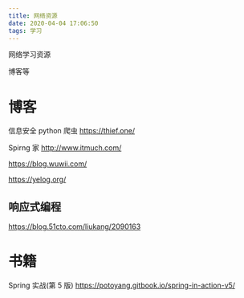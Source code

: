 ```yaml
---
title: 网络资源
date: 2020-04-04 17:06:50
tags: 学习
---
```


网络学习资源

博客等

<!-- more -->


# 博客

信息安全 python 爬虫
https://thief.one/


Spirng 家
http://www.itmuch.com/

https://blog.wuwii.com/

https://yelog.org/

## 响应式编程

https://blog.51cto.com/liukang/2090163


# 书籍


Spring 实战(第 5 版)
https://potoyang.gitbook.io/spring-in-action-v5/















